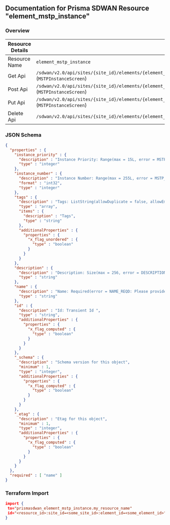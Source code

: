## Documentation for Prisma SDWAN Resource "element_mstp_instance"

### Overview

| Resource Details | |
| ------------- | ------------- |
| Resource Name | `element_mstp_instance` |
| Get Api  | `/sdwan/v2.0/api/sites/{site_id}/elements/{element_id}/mstp_instances/{mstp_instance_id}` (`MSTPInstanceScreen`) |
| Post Api  | `/sdwan/v2.0/api/sites/{site_id}/elements/{element_id}/mstp_instances` (`MSTPInstanceScreen`) |
| Put Api  | `/sdwan/v2.0/api/sites/{site_id}/elements/{element_id}/mstp_instances/{mstp_instance_id}` (`MSTPInstanceScreen`) |
| Delete Api  | `/sdwan/v2.0/api/sites/{site_id}/elements/{element_id}/mstp_instances/{mstp_instance_id}` |


### JSON Schema

```json
{
  "properties" : {
    "instance_priority" : {
      "description" : "Instance Priority: Range(max = 15L, error = MSTP_INSTANCE_INVALID_STP_PRIORITY: Invalid MSTP Instance STP Priority. Valid values are 0-15, min = 0L) ",
      "type" : "integer"
    },
    "instance_number" : {
      "description" : "Instance Number: Range(max = 255L, error = MSTP_INSTANCE_INVALID_INSTANCE_NUMBER: Invalid MSTP Instance number. Valid values 0-255, min = 0L) ",
      "format" : "int32",
      "type" : "integer"
    },
    "tags" : {
      "description" : "Tags: ListString(allowDuplicate = false, allowEmpty = true, allowNull = true, length = 128, listMaxSize = 10, error = INVALID_TAG: Maximum 10 Unique tags of length 1024 each are allowed, noTrim = false, regex = [^,\\\\s]+, required = false) ",
      "type" : "array",
      "items" : {
        "description" : "Tags",
        "type" : "string"
      },
      "additionalProperties" : {
        "properties" : {
          "x_flag_unordered" : {
            "type" : "boolean"
          }
        }
      }
    },
    "description" : {
      "description" : "Description: Size(max = 256, error = DESCRIPTION_EXCEEDS_LIMIT: Description length exceeds limit, min = 0) ",
      "type" : "string"
    },
    "name" : {
      "description" : "Name: Required(error = NAME_REQD: Please provide resource name.) Size(max = 128, error = NAME_EXCEEDS_LIMIT: Name of the resource exceeds limit., min = 0) ",
      "type" : "string"
    },
    "id" : {
      "description" : "Id: Transient Id ",
      "type" : "string",
      "additionalProperties" : {
        "properties" : {
          "x_flag_computed" : {
            "type" : "boolean"
          }
        }
      }
    },
    "_schema" : {
      "description" : "Schema version for this object",
      "minimum" : 1,
      "type" : "integer",
      "additionalProperties" : {
        "properties" : {
          "x_flag_computed" : {
            "type" : "boolean"
          }
        }
      }
    },
    "_etag" : {
      "description" : "Etag for this object",
      "minimum" : 1,
      "type" : "integer",
      "additionalProperties" : {
        "properties" : {
          "x_flag_computed" : {
            "type" : "boolean"
          }
        }
      }
    }
  },
  "required" : [ "name" ]
}
```

### Terraform Import
```json
import {
 to="prismasdwan_element_mstp_instance.my_resource_name"
 id="<resource_id>:site_id=<some_site_id>:element_id=<some_element_id>"
}
```

